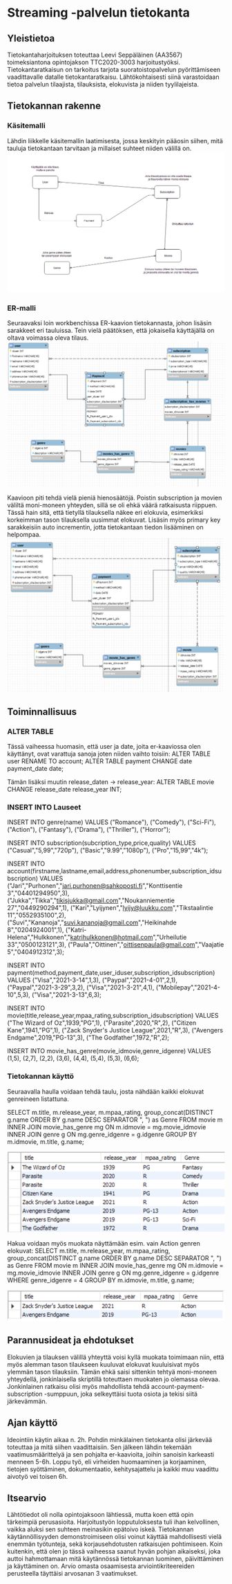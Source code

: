 # Streaming -palvelun tietokanta

## Yleistietoa

Tietokantaharjoituksen toteuttaa Leevi Seppäläinen (AA3567) toimeksiantona opintojakson TTC2020-3003 harjoitustyöksi. Tietokantaratkaisun on tarkoitus tarjota suoratoistopalvelun pyörittämiseen vaadittavalle datalle tietokantaratkaisu. Lähtökohtaisesti siinä varastoidaan tietoa palvelun tilaajista, tilauksista, elokuvista ja niiden tyylilajeista.

## Tietokannan rakenne

### Käsitemalli

Lähdin liikkelle käsitemallin laatimisesta, jossa keskityin pääosin siihen, mitä tauluja tietokantaan tarvitaan ja millaiset suhteet niiden välillä on.
![](screenshots/kasitemalli.png)

### ER-malli

Seuraavaksi loin workbenchissa ER-kaavion tietokannasta, johon lisäsin sarakkeet eri tauluissa. Tein vielä päätöksen, että jokaisella käyttäjällä on oltava voimassa oleva tilaus.
![](screenshots/erkaavio.png)

Kaavioon piti tehdä vielä pieniä hienosäätöjä. Poistin subscription ja movien väliltä moni-moneen yhteyden, sillä se oli ehkä väärä ratkaisusta riippuen. Tässä hain sitä, että tietyllä tilauksella näkee eri elokuvia, esimerkiksi korkeimman tason tilauksella uusimmat elokuvat. Lisäsin myös primary key sarakkeisiin auto incrementin, jotta tietokantaan tiedon lisääminen on helpompaa.
![](screenshots/erkaaviov2.png)

## Toiminnallisuus

### ALTER TABLE

Tässä vaiheessa huomasin, että user ja date, joita er-kaaviossa olen käyttänyt, ovat varattuja sanoja joten niiden vaihto toisiin:
ALTER TABLE user RENAME TO account;
ALTER TABLE payment CHANGE date payment_date date;

Tämän lisäksi muutin release_daten -> release_year:
ALTER TABLE movie CHANGE release_date release_year INT;

### INSERT INTO Lauseet

INSERT INTO genre(name) VALUES
("Romance"), ("Comedy"), ("Sci-Fi"), ("Action"), ("Fantasy"), ("Drama"), ("Thriller"), ("Horror");

INSERT INTO subscription(subcription_type,price,quality) VALUES
("Casual","5,99","720p"),
("Basic","9.99","1080p"),
("Pro","15,99","4k");

INSERT INTO account(firstname,lastname,email,address,phonenumber,subscription_idsubscription) VALUES
("Jari","Purhonen","jari.purhonen@sahkoposti.fi","Konttisentie 3","04401294950",3),
("Jukka","Tikka","tikisjukka@gmail.com","Noukanniementie 27","0449290294",1),
("Kari","Lyijynen","lyijy@luukku.com","Tikstaalintie 11","0552935100",2),
("Suvi","Kananoja","suvi.kananoja@gmail.com","Heikinahde 8","0204924001",1),
("Katri-Helena","Hulkkonen","katrihulkkonen@hotmail.com","Urheilutie 33","0500123121",3),
("Paula","Oittinen","oittisenpaula@gmail.com","Vaajatie 5","0404912312",3);

INSERT INTO payment(method,payment_date,user_iduser,subscription_idsubscription) VALUES
("Visa","2021-3-14",1,3),
("Paypal","2021-4-01",2,1),
("Paypal","2021-3-29",3,2),
("Visa","2021-3-21",4,1),
("Mobilepay","2021-4-10",5,3),
("Visa","2021-3-13",6,3);

INSERT INTO movie(title,release_year,mpaa_rating,subscription_idsubscription) VALUES
("The Wizard of Oz",1939,"PG",1),
("Parasite",2020,"R",2),
("Citizen Kane",1941,"PG",1),
("Zack Snyder's Justice League",2021,"R",3),
("Avengers Endgame",2019,"PG-13",3),
("The Godfather",1972,"R",2);

INSERT INTO movie_has_genre(movie_idmovie,genre_idgenre) VALUES
(1,5),
(2,7),
(2,2),
(3,6),
(4,4),
(5,4),
(5,3),
(6,6);

### Tietokannan käyttö

Seuraavalla haulla voidaan tehdä taulu, josta nähdään kaikki elokuvat genreineen listattuna.

SELECT m.title, m.release_year, m.mpaa_rating, group_concat(DISTINCT g.name ORDER BY g.name DESC SEPARATOR ", ") as Genre
FROM movie m
INNER JOIN movie_has_genre mg ON m.idmovie = mg.movie_idmovie
INNER JOIN genre g ON mg.genre_idgenre = g.idgenre
GROUP BY m.idmovie, m.title, g.name;

![](screenshots/haku1.png)

Hakua voidaan myös muokata näyttämään esim. vain Action genren elokuvat:
SELECT m.title, m.release_year, m.mpaa_rating, group_concat(DISTINCT g.name ORDER BY g.name DESC SEPARATOR ", ") as Genre
FROM movie m
INNER JOIN movie_has_genre mg ON m.idmovie = mg.movie_idmovie
INNER JOIN genre g ON mg.genre_idgenre = g.idgenre
WHERE genre_idgenre = 4
GROUP BY m.idmovie, m.title, g.name;

![](screenshots/haku2.png)

## Parannusideat ja ehdotukset 

Elokuvien ja tilauksen välillä yhteyttä voisi kyllä muokata toimimaan niin, että myös alemman tason tilaukseen kuuluvat elokuvat kuuluisivat myös ylemmän tason tilauksiin. Tämän ehkä saisi sittenkin tehtyä moni-moneen yhteydellä, jonkinlaisella skriptillä toteuttaen muokaten jo olemassa olevaa. Jonkinlainen ratkaisu olisi myös mahdollista tehdä account-payment-subscription -sumppuun, joka selkeyttäisi tuota osiota ja tekisi siitä järkevämmän. 

## Ajan käyttö

Ideointiin käytin aikaa n. 2h. Pohdin minkälainen tietokanta olisi järkevää toteuttaa ja mitä siihen vaadittaisiin. Sen jälkeen lähdin tekemään vaatimusmäärittelyä ja sen pohjalta er-kaavioita, joihin sanoisin karkeasti menneen 5-6h. Loppu työ, eli virheiden huomaaminen ja korjaaminen, tietojen syöttäminen, dokumentaatio, kehitysajattelu ja kaikki muu vaadittu aivotyö vei toisen 6h. 

## Itsearvio

Lähtötiedot oli nolla opintojaksoon lähtiessä, mutta koen että opin tärkeimpiä perusasioita. Harjoitustyön lopputuloksesta tuli ihan kelvollinen, vaikka aluksi sen suhteen meinasikin epätoivo iskeä. Tietokannan käytännöllisyyden demonstroimiseen olisi voinut käyttää mahdollisesti vielä enemmän työtunteja, sekä korjausehdotusten ratkaisujen pohtimiseen. Koin kuitenkin, että olen jo tässä vaiheessa saanut hyvän pohjan aikaiseksi, joka auttoi hahmottamaan mitä käytännössä tietokannan luominen, päivittäminen ja käyttäminen on. Arvio omasta osaamisesta arviointikriteereiden perusteella täyttäisi arvosanan 3 vaatimukset. 
